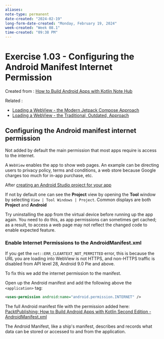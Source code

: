 ```yaml
---
aliases:
note-type: permanent
date-created: "2024-02-19"
long-form-date-created: "Monday, February 19, 2024"
week-created: "Week 08.1"
time-created: "09:38 PM"
---
```


# Exercise 1.03 - Configuring the Android Manifest Internet Permission

Created from : [How to Build Android Apps with Kotlin Note Hub](How%20to%20Build%20Android%20Apps%20with%20Kotlin%20Note%20Hub.md)

Related :

- [Loading a WebView - the Modern Jetpack Compose Approach](Loading%20a%20WebView%20-%20the%20Modern%20Jetpack%20Compose%20Approach.md)
- [Loading a WebView - the Traditional, Outdated, Approach](Loading%20a%20WebView%20-%20the%20Traditional,%20Outdated,%20Approach.md)

## Configuring the Android manifest internet permission

Not added by default the main permission that most apps require is access to
the internet.

A `WebView` enables the app to show web pages. An example can be directing
users to privacy policy, terms and conditions, a web store because Google
charges too much for in-app purchase, etc.

After [creating an Android Studio project for your app](Exercise%201.01%20–%20creating%20an%20Android%20Studio%20project%20for%20your%20app.md)

If not by default one can see the **Project** view by opening the **Tool**
window by selecting `View | Tool Windows | Project`. Common displays are both
**Project** and **Android**

Try uninstalling the app from the virtual device before running up the app
again. You need to do this, as app permissions can sometimes get cached;
as a result, to access a web page may not reflect the changed code to enable
expected feature.

### Enable Internet Permissions to the AndroidManifest.xml

If you get the `net::ERR_CLEARTEXT_NOT_PERMITTED` error, this is because the
URL you are loading into WebView is not HTTPS, and non-HTTPS traffic is disabled
from API level 28, Android 9.0 Pie and above.

To fix this we add the internet permission to the manifest.

Open up the Android manifest and add the following above the `<application>` tag:

```xml
<uses-permission android:name="android.permission.INTERNET" />
```

The full Android manifest file with the permission added here: [PacktPublishing: How to Build Android Apps with Kotlin Second Edition - AndroidManifest.xml](https://github.com/PacktPublishing/How-to-Build-Android-Apps-with-Kotlin-Second-Edition/blob/master/Chapter01/Exercise1.03/app/src/main/AndroidManifest.xml)

The Android Manifest, like a ship's manifest, describes and records what data
can be stored or accessed to and from the application.

